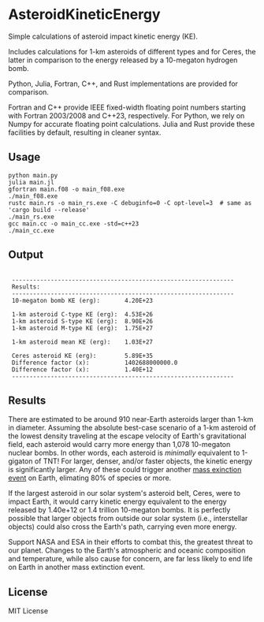 # AsteroidKineticEnergy

Simple calculations of asteroid impact kinetic energy (KE).

Includes calculations for 1-km asteroids of different types and for Ceres, the latter in comparison to the energy released by a 10-megaton hydrogen bomb.

Python, Julia, Fortran, C++, and Rust implementations are provided for comparison.

Fortran and C++ provide IEEE fixed-width floating point numbers starting with Fortran 2003/2008 and C++23, respectively. For Python, we rely on Numpy for accurate floating point calculations. Julia and Rust provide these facilities by default, resulting in cleaner syntax.

## Usage

```shell
python main.py
julia main.jl
gfortran main.f08 -o main_f08.exe
./main_f08.exe
rustc main.rs -o main_rs.exe -C debuginfo=0 -C opt-level=3  # same as 'cargo build --release'
./main_rs.exe
gcc main.cc -o main_cc.exe -std=c++23
./main_cc.exe
```

## Output

```shell

 ---------------------------------------------------------------
 Results:
 ---------------------------------------------------------------
 10-megaton bomb KE (erg):       4.20E+23

 1-km asteroid C-type KE (erg):  4.53E+26
 1-km asteroid S-type KE (erg):  8.90E+26
 1-km asteroid M-type KE (erg):  1.75E+27

 1-km asteroid mean KE (erg):    1.03E+27

 Ceres asteroid KE (erg):        5.89E+35
 Difference factor (x):          1402688000000.0
 Difference factor (x):          1.40E+12
 ---------------------------------------------------------------

```

## Results

There are estimated to be around 910 near-Earth asteroids larger than 1-km in diameter. Assuming the absolute best-case scenario of a 1-km asteroid of the lowest density traveling at the escape velocity of Earth's gravitational field, each asteroid would carry more energy than 1,078 10-megaton nuclear bombs. In other words, each asteroid is _minimally_ equivalent to 1-gigaton of TNT! For larger, denser, and/or faster objects, the kinetic energy is significantly larger. Any of these could trigger another [mass exinction event](https://en.wikipedia.org/wiki/List_of_extinction_events) on Earth, elimating 80% of species or more.

If the largest asteroid in our solar system's asteroid belt, Ceres, were to impact Earth, it would carry kinetic energy equivalent to the energy released by 1.40e+12 or 1.4 trillion 10-megaton bombs. It is perfectly possible that larger objects from outside our solar system (i.e., interstellar objects) could also cross the Earth's path, carrying even more energy.

Support NASA and ESA in their efforts to combat this, the greatest threat to our planet. Changes to the Earth's atmospheric and oceanic composition and temperature, while also cause for concern, are far less likely to end life on Earth in another mass extinction event.

## License

MIT License
